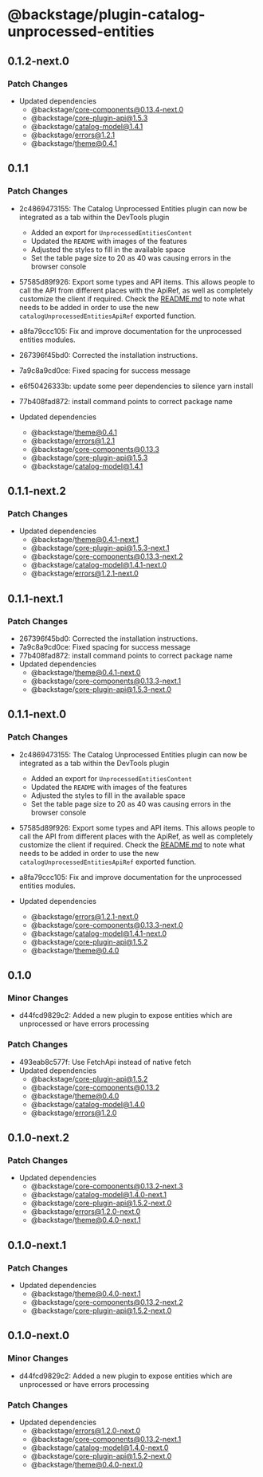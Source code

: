 # @backstage/plugin-catalog-unprocessed-entities

## 0.1.2-next.0

### Patch Changes

- Updated dependencies
  - @backstage/core-components@0.13.4-next.0
  - @backstage/core-plugin-api@1.5.3
  - @backstage/catalog-model@1.4.1
  - @backstage/errors@1.2.1
  - @backstage/theme@0.4.1

## 0.1.1

### Patch Changes

- 2c4869473155: The Catalog Unprocessed Entities plugin can now be integrated as a tab within the DevTools plugin

  - Added an export for `UnprocessedEntitiesContent`
  - Updated the `README` with images of the features
  - Adjusted the styles to fill in the available space
  - Set the table page size to 20 as 40 was causing errors in the browser console

- 57585d89f926: Export some types and API items. This allows people to call the API from different places with the ApiRef, as well
  as completely customize the client if required. Check the [README.md](https://github.com/backstage/backstage/blob/master/plugins/catalog-unprocessed-entities/README.md) to
  note what needs to be added in order to use the new `catalogUnprocessedEntitiesApiRef` exported function.
- a8fa79ccc105: Fix and improve documentation for the unprocessed entities modules.
- 267396f45bd0: Corrected the installation instructions.
- 7a9c8a9cd0ce: Fixed spacing for success message
- e6f50426333b: update some peer dependencies to silence yarn install
- 77b408fad872: install command points to correct package name
- Updated dependencies
  - @backstage/theme@0.4.1
  - @backstage/errors@1.2.1
  - @backstage/core-components@0.13.3
  - @backstage/core-plugin-api@1.5.3
  - @backstage/catalog-model@1.4.1

## 0.1.1-next.2

### Patch Changes

- Updated dependencies
  - @backstage/theme@0.4.1-next.1
  - @backstage/core-plugin-api@1.5.3-next.1
  - @backstage/core-components@0.13.3-next.2
  - @backstage/catalog-model@1.4.1-next.0
  - @backstage/errors@1.2.1-next.0

## 0.1.1-next.1

### Patch Changes

- 267396f45bd0: Corrected the installation instructions.
- 7a9c8a9cd0ce: Fixed spacing for success message
- 77b408fad872: install command points to correct package name
- Updated dependencies
  - @backstage/theme@0.4.1-next.0
  - @backstage/core-components@0.13.3-next.1
  - @backstage/core-plugin-api@1.5.3-next.0

## 0.1.1-next.0

### Patch Changes

- 2c4869473155: The Catalog Unprocessed Entities plugin can now be integrated as a tab within the DevTools plugin

  - Added an export for `UnprocessedEntitiesContent`
  - Updated the `README` with images of the features
  - Adjusted the styles to fill in the available space
  - Set the table page size to 20 as 40 was causing errors in the browser console

- 57585d89f926: Export some types and API items. This allows people to call the API from different places with the ApiRef, as well
  as completely customize the client if required. Check the [README.md](https://github.com/backstage/backstage/blob/master/plugins/catalog-unprocessed-entities/README.md) to
  note what needs to be added in order to use the new `catalogUnprocessedEntitiesApiRef` exported function.
- a8fa79ccc105: Fix and improve documentation for the unprocessed entities modules.
- Updated dependencies
  - @backstage/errors@1.2.1-next.0
  - @backstage/core-components@0.13.3-next.0
  - @backstage/catalog-model@1.4.1-next.0
  - @backstage/core-plugin-api@1.5.2
  - @backstage/theme@0.4.0

## 0.1.0

### Minor Changes

- d44fcd9829c2: Added a new plugin to expose entities which are unprocessed or have errors processing

### Patch Changes

- 493eab8c577f: Use FetchApi instead of native fetch
- Updated dependencies
  - @backstage/core-plugin-api@1.5.2
  - @backstage/core-components@0.13.2
  - @backstage/theme@0.4.0
  - @backstage/catalog-model@1.4.0
  - @backstage/errors@1.2.0

## 0.1.0-next.2

### Patch Changes

- Updated dependencies
  - @backstage/core-components@0.13.2-next.3
  - @backstage/catalog-model@1.4.0-next.1
  - @backstage/core-plugin-api@1.5.2-next.0
  - @backstage/errors@1.2.0-next.0
  - @backstage/theme@0.4.0-next.1

## 0.1.0-next.1

### Patch Changes

- Updated dependencies
  - @backstage/theme@0.4.0-next.1
  - @backstage/core-components@0.13.2-next.2
  - @backstage/core-plugin-api@1.5.2-next.0

## 0.1.0-next.0

### Minor Changes

- d44fcd9829c2: Added a new plugin to expose entities which are unprocessed or have errors processing

### Patch Changes

- Updated dependencies
  - @backstage/errors@1.2.0-next.0
  - @backstage/core-components@0.13.2-next.1
  - @backstage/catalog-model@1.4.0-next.0
  - @backstage/core-plugin-api@1.5.2-next.0
  - @backstage/theme@0.4.0-next.0
